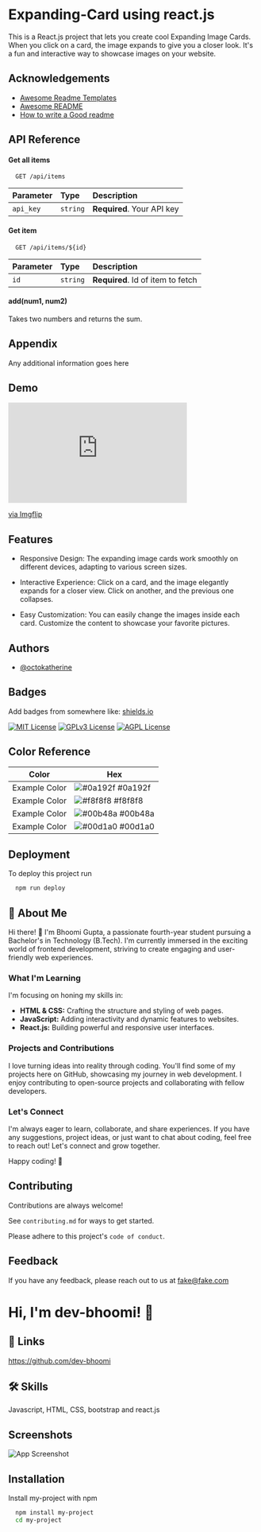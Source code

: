 
# Expanding-Card using react.js

This is a React.js project that lets you create cool Expanding Image Cards. When you click on a card, the image expands to give you a closer look. It's a fun and interactive way to showcase images on your website.


## Acknowledgements

 - [Awesome Readme Templates](https://awesomeopensource.com/project/elangosundar/awesome-README-templates)
 - [Awesome README](https://github.com/matiassingers/awesome-readme)
 - [How to write a Good readme](https://bulldogjob.com/news/449-how-to-write-a-good-readme-for-your-github-project)


## API Reference

#### Get all items

```http
  GET /api/items
```

| Parameter | Type     | Description                |
| :-------- | :------- | :------------------------- |
| `api_key` | `string` | **Required**. Your API key |

#### Get item

```http
  GET /api/items/${id}
```

| Parameter | Type     | Description                       |
| :-------- | :------- | :-------------------------------- |
| `id`      | `string` | **Required**. Id of item to fetch |

#### add(num1, num2)

Takes two numbers and returns the sum.


## Appendix

Any additional information goes here


## Demo

<div style="width:360px;max-width:100%;"><div style="height:0;padding-bottom:56.11%;position:relative;"><iframe width="360" height="202" style="position:absolute;top:0;left:0;width:100%;height:100%;" frameBorder="0" src="https://imgflip.com/embed/85jtth"></iframe></div><p><a href="https://imgflip.com/gif/85jtth">via Imgflip</a></p></div>

## Features

- Responsive Design: The expanding image cards work smoothly on different devices, adapting to various screen sizes.

- Interactive Experience: Click on a card, and the image elegantly expands for a closer view. Click on another, and the previous one collapses.

- Easy Customization: You can easily change the images inside each card. Customize the content to showcase your favorite pictures.


## Authors

- [@octokatherine](https://www.github.com/octokatherine)


## Badges

Add badges from somewhere like: [shields.io](https://shields.io/)

[![MIT License](https://img.shields.io/badge/License-MIT-green.svg)](https://choosealicense.com/licenses/mit/)
[![GPLv3 License](https://img.shields.io/badge/License-GPL%20v3-yellow.svg)](https://opensource.org/licenses/)
[![AGPL License](https://img.shields.io/badge/license-AGPL-blue.svg)](http://www.gnu.org/licenses/agpl-3.0)

## Color Reference

| Color             | Hex                                                                |
| ----------------- | ------------------------------------------------------------------ |
| Example Color | ![#0a192f](https://via.placeholder.com/10/0a192f?text=+) #0a192f |
| Example Color | ![#f8f8f8](https://via.placeholder.com/10/f8f8f8?text=+) #f8f8f8 |
| Example Color | ![#00b48a](https://via.placeholder.com/10/00b48a?text=+) #00b48a |
| Example Color | ![#00d1a0](https://via.placeholder.com/10/00b48a?text=+) #00d1a0 |


## Deployment

To deploy this project run

```bash
  npm run deploy
```


## 🚀 About Me
Hi there! 👋 I'm Bhoomi Gupta, a passionate fourth-year student pursuing a Bachelor's in Technology (B.Tech). I'm currently immersed in the exciting world of frontend development, striving to create engaging and user-friendly web experiences.

### What I'm Learning

I'm focusing on honing my skills in:

- **HTML & CSS:** Crafting the structure and styling of web pages.
- **JavaScript:** Adding interactivity and dynamic features to websites.
- **React.js:** Building powerful and responsive user interfaces.

### Projects and Contributions

I love turning ideas into reality through coding. You'll find some of my projects here on GitHub, showcasing my journey in web development. I enjoy contributing to open-source projects and collaborating with fellow developers.

### Let's Connect

I'm always eager to learn, collaborate, and share experiences. If you have any suggestions, project ideas, or just want to chat about coding, feel free to reach out! Let's connect and grow together.

Happy coding! 🚀

## Contributing

Contributions are always welcome!

See `contributing.md` for ways to get started.

Please adhere to this project's `code of conduct`.


## Feedback

If you have any feedback, please reach out to us at fake@fake.com


# Hi, I'm dev-bhoomi! 👋


## 🔗 Links
https://github.com/dev-bhoomi

## 🛠 Skills
Javascript, HTML, CSS, bootstrap and react.js


## Screenshots

![App Screenshot](https://via.placeholder.com/468x300?text=App+Screenshot+Here)


## Installation

Install my-project with npm

```bash
  npm install my-project
  cd my-project
```
    
